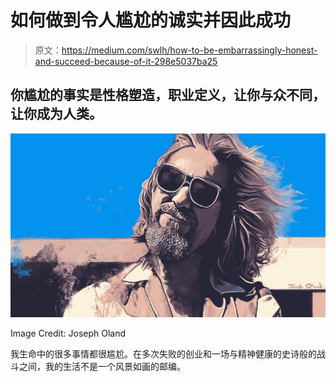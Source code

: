 # 如何做到令人尴尬的诚实并因此成功

> 原文：<https://medium.com/swlh/how-to-be-embarrassingly-honest-and-succeed-because-of-it-298e5037ba25>

## 你尴尬的事实是性格塑造，职业定义，让你与众不同，让你成为人类。

![](img/1b2b29e68ff241c0df12d72e7ec25e91.png)

Image Credit: Joseph Oland

我生命中的很多事情都很尴尬。在多次失败的创业和一场与精神健康的史诗般的战斗之间，我的生活不是一个风景如画的邮编。